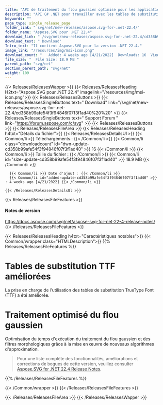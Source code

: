 ```yaml
---
title: "API de traitement du flou gaussien optimisé pour les applications C# et ASP.NET"
description: "API C# .NET pour travailler avec les tables de substitution TrueType Font (TTF), traitement optimisé du flou gaussien et des filtres morphologiques via des algorithmes d'approximation."
keywords: ""
page_type: single_release_page
folder_link: " svg/net/new-releases/aspose.svg-for-.net-22.4/"
folder_name: "Aspose.SVG pour .NET 22.4"
download_link: " /svg/net/new-releases/aspose.svg-for-.net-22.4/cd358b99afe54f3f94846f07f3f1ad40"
download_text: " Download"
Intro_text: "Il contient Aspose.SVG pour la version .NET 22.4."
image_link: "/resources/img/msi-icon.png"
download_count: "   Added: 4 weeks ago [4/21/2022]  Downloads: 16  Views: 18"
file_size: "  File Size: 18.9 MB "
parent_path: "svg/net"
section_parent_path: "svg/net"
weight: 109
---
```


{{< Releases/ReleasesWapper >}}
{{< Releases/ReleasesHeading H2txt="Aspose.SVG pour .NET 22.4" imagelink="/resources/img/msi-icon.png">}}
{{< Releases/ReleasesButtons >}}
{{< Releases/ReleasesSingleButtons text=" Download" link="/svg/net/new-releases/aspose.svg-for-.net-22.4/cd358b99afe54f3f94846f07f3f1ad40%20%20" >}}
{{< Releases/ReleasesSingleButtons text=" Support Forum " link="https://forum.aspose.com/c/svg" >}}
{{< Releases/ReleasesButtons >}}
{{< Releases/ReleasesFileArea >}}
{{< Releases/ReleasesHeading h4txt="Détails du fichier">}}
{{< Releases/ReleasesDetailsUl >}}
{{< Common/li >}} Téléchargements : {{< /Common/li >}}
{{< Common/li class="downloadcount" id="dwn-update-cd358b99afe54f3f94846f07f3f1ad40" >}} 16 {{< /Common/li >}}
{{< Common/li >}} Taille du fichier : {{< /Common/li >}}
{{< Common/li id="size-update-cd358b99afe54f3f94846f07f3f1ad40" >}} 18.9 MB {{< /Common/li >}}

      {{< Common/li >}} Date d'ajout : {{< /Common/li >}}
      {{< Common/li id="added-update-cd358b99afe54f3f94846f07f3f1ad40" >}} : 4 weeks ago [4/21/2022] {{< /Common/li >}}

    {{< /Releases/ReleasesDetailsUl >}}

{{< Releases/ReleasesFileFeatures >}}
<h4>Notes de version</h4><div> <a href="https://docs.aspose.com/svg/net/aspose-svg-for-net-22-4-release-notes/">https://docs.aspose.com/svg/net/aspose-svg-for-net-22-4-release-notes/</a></div>
{{< /Releases/ReleasesFileFeatures >}}

{{< Releases/ReleasesHeading h4txt="Caractéristiques notables">}}
{{< Common/wrapper class="HTMLDescription">}}
{{% Releases/ReleasesFileFeatures %}}

# Tables de substitution TTF améliorées

La prise en charge de l'utilisation des tables de substitution TrueType Font (TTF) a été améliorée.

# Traitement optimisé du flou gaussien

Optimisation du temps d'exécution du traitement du flou gaussien et des filtres morphologiques grâce à la mise en œuvre de nouveaux algorithmes d'approximation.

> Pour une liste complète des fonctionnalités, améliorations et corrections de bogues de cette version, veuillez consulter [Aspose.SVG for .NET 22.4 Release Notes](https://docs.aspose.com/svg/net/aspose-svg-for-net-22-4-release-notes/).

{{% /Releases/ReleasesFileFeatures %}}

{{< /Common/wrapper >}}
{{< /Releases/ReleasesFileFeatures >}}

{{< /Releases/ReleasesFileArea >}}
{{< /Releases/ReleasesWapper >}}

